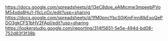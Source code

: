 https://docs.google.com/spreadsheets/d/13eC8doe_eAMicmw3mpeebPVoM54xdq8Hu1-I1lcLnOc/edit?usp=sharing
https://docs.google.com/spreadsheets/d/1fM0pncYbcS0jKmFmn8IkExoQePDO3gkCFS1bHV2FApI/edit?usp=sharing
https://lookerstudio.google.com/reporting/314f5651-5e5e-494d-bd08-752d83f3f38b
